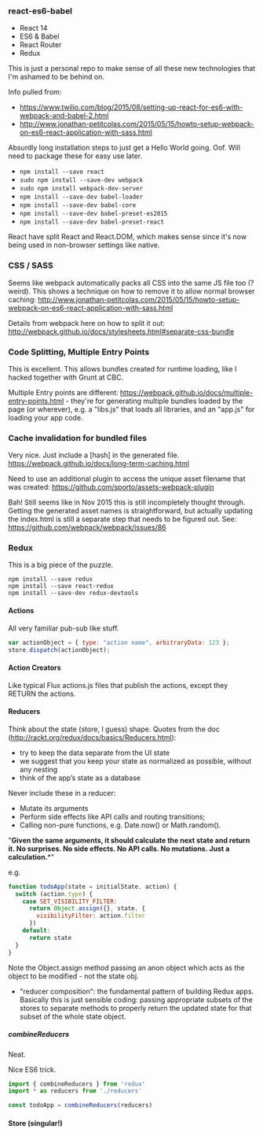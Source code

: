### react-es6-babel

- React 14
- ES6 & Babel
- React Router
- Redux

This is just a personal repo to make sense of all these new technologies that I'm ashamed to be behind on. 

Info pulled from:
- https://www.twilio.com/blog/2015/08/setting-up-react-for-es6-with-webpack-and-babel-2.html
- http://www.jonathan-petitcolas.com/2015/05/15/howto-setup-webpack-on-es6-react-application-with-sass.html

Absurdly long installation steps to just get a Hello World going. Oof. Will need to package these for easy use later. 
- `npm install --save react`
- `sudo npm install --save-dev webpack`
- `sudo npm install webpack-dev-server`
- `npm install --save-dev babel-loader`
- `npm install --save-dev babel-core`
- `npm install --save-dev babel-preset-es2015`
- `npm install --save-dev babel-preset-react`


React have split React and React.DOM, which makes sense since it's now being used in non-browser settings like native.

### CSS / SASS

Seems like webpack automatically packs all CSS into the same JS file too (? weird). This shows a technique on how to 
remove it to allow normal browser caching: 
http://www.jonathan-petitcolas.com/2015/05/15/howto-setup-webpack-on-es6-react-application-with-sass.html

Details from webpack here on how to split it out:
http://webpack.github.io/docs/stylesheets.html#separate-css-bundle


### Code Splitting, Multiple Entry Points

This is excellent. This allows bundles created for runtime loading, like I hacked together with Grunt at CBC. 

Multiple Entry points are different: https://webpack.github.io/docs/multiple-entry-points.html - they're for generating 
multiple bundles loaded by the page (or wherever), e.g. a "libs.js" that loads all libraries, and an "app.js" for 
loading your app code. 


### Cache invalidation for bundled files

Very nice. Just include a [hash] in the generated file.
https://webpack.github.io/docs/long-term-caching.html

Need to use an additional plugin to access the unique asset filename that was created:
https://github.com/sporto/assets-webpack-plugin

Bah! Still seems like in Nov 2015 this is still incompletely thought through. Getting the generated asset names is 
straightforward, but actually updating the index.html is still a separate step that needs to be figured out. See:
https://github.com/webpack/webpack/issues/86


###  Redux

This is a big piece of the puzzle. 

```
npm install --save redux
npm install --save react-redux
npm install --save-dev redux-devtools
```

#### Actions 

All very familiar pub-sub like stuff.

```javascript
var actionObject = { type: "action name", arbitraryData: 123 }; 
store.dispatch(actionObject);
```

#### Action Creators

Like typical Flux actions.js files that publish the actions, except they RETURN the actions.  


#### Reducers

Think about the state (store, I guess) shape. Quotes from the doc (http://rackt.org/redux/docs/basics/Reducers.html):

- try to keep the data separate from the UI state
- we suggest that you keep your state as normalized as possible, without any nesting
- think of the app’s state as a database

Never include these in a reducer:
- Mutate its arguments
- Perform side effects like API calls and routing transitions;
- Calling non-pure functions, e.g. Date.now() or Math.random().

"**Given the same arguments, it should calculate the next state and return it. No surprises. No side effects. No API 
calls. No mutations. Just a calculation.***"

e.g.
```javascript
function todoApp(state = initialState, action) {
  switch (action.type) {
    case SET_VISIBILITY_FILTER:
      return Object.assign({}, state, {
        visibilityFilter: action.filter
      })
    default:
      return state
  }
}
```

Note the Object.assign method passing an anon object which acts as the object to be modified - not the state obj.

- "reducer composition": the fundamental pattern of building Redux apps. Basically this is just sensible coding: passing
appropriate subsets of the stores to separate methods to properly return the updated state for that subset of the whole
state object.

##### combineReducers

Neat. 

Nice ES6 trick.

```javascript
import { combineReducers } from 'redux'
import * as reducers from './reducers'

const todoApp = combineReducers(reducers)
```


#### Store (singular!)




